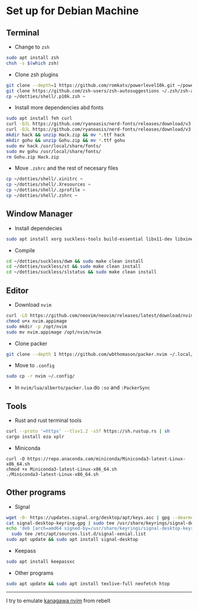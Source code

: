 # Set up for Debian Machine

## Terminal
 - Change to `zsh`
```bash
sudo apt install zsh
chsh -s $(which zsh)
```
 - Clone zsh plugins
```bash
git clone --depth=1 https://github.com/romkatv/powerlevel10k.git ~/powerlevel10k
git clone https://github.com/zsh-users/zsh-autosuggestions ~/.zsh/zsh-autosuggestions
cp ~/dotties/shell/.p10k.zsh ~
```
 - Install more dependencies abd fonts
```bash
sudo apt install feh curl
curl -OJL https://github.com/ryanoasis/nerd-fonts/releases/download/v3.1.1/Gohu.zip
curl -OJL https://github.com/ryanoasis/nerd-fonts/releases/download/v3.1.1/Hack.zip
mkdir hack && unzip Hack.zip && mv *.ttf hack
mkdir gohu && unzip Gohu.zip && mv *.ttf gohu
sudo mv hack /usr/local/share/fonts/
sudo mv gohu /usr/local/share/fonts/
rm Gohu.zip Hack.zip
```
 - Move `.zshrc` and the rest of necesary files
```bash
cp ~/dotties/shell/.xinitrc ~
cp ~/dotties/shell/.Xresources ~
cp ~/dotties/shell/.zprofile ~
cp ~/dotties/shell/.zshrc ~
```

## Window Manager
 - Install dependecies
```bash
sudo apt install xorg suckless-tools build-essential libx11-dev libxinerama-dev libxft-dev libwebkit2gtk-4.0-dev 
```
 - Compile
```bash
cd ~/dotties/suckless/dwm && sudo make clean install
cd ~/dotties/suckless/st && sudo make clean install
cd ~/dotties/suckless/slstatus && sudo make clean install
```

## Editor
 - Download `nvim`
```bash
curl -LO https://github.com/neovim/neovim/releases/latest/download/nvim.appimage
chmod u+x nvim.appimage
sudo mkdir -p /opt/nvim
sudo mv nvim.appimage /opt/nvim/nvim
```
 - Clone packer
```bash
git clone --depth 1 https://github.com/wbthomason/packer.nvim ~/.local/share/nvim/site/pack/packer/start/packer.nvim
```
 - Move to `.config`
```bash
sudo cp -r nvim ~/.config/
```
 - In `nvim/lua/alberto/packer.lua` do `:so` and `:PackerSync`

## Tools
 - Rust and rust terminal tools
```bash
curl --proto '=https' --tlsv1.2 -sSf https://sh.rustup.rs | sh
cargo install eza xplr
```
 - Miniconda
```
curl -O https://repo.anaconda.com/miniconda/Miniconda3-latest-Linux-x86_64.sh
chmod +x Miniconda3-latest-Linux-x86_64.sh
./Miniconda3-latest-Linux-x86_64.sh
```

## Other programs
 - Signal
```bash
wget -O- https://updates.signal.org/desktop/apt/keys.asc | gpg --dearmor > signal-desktop-keyring.gpg
cat signal-desktop-keyring.gpg | sudo tee /usr/share/keyrings/signal-desktop-keyring.gpg > /dev/null
echo 'deb [arch=amd64 signed-by=/usr/share/keyrings/signal-desktop-keyring.gpg] https://updates.signal.org/desktop/apt xenial main' |\
  sudo tee /etc/apt/sources.list.d/signal-xenial.list
sudo apt update && sudo apt install signal-desktop
```
 - Keepass
```bash
sudo apt install keepassxc
```

 - Other programs
```bash
sudo apt update && sudo apt install texlive-full neofetch htop
```

---
I try to emulate [kanagawa nvim](https://github.com/rebelot/kanagawa.nvim) from rebelt

